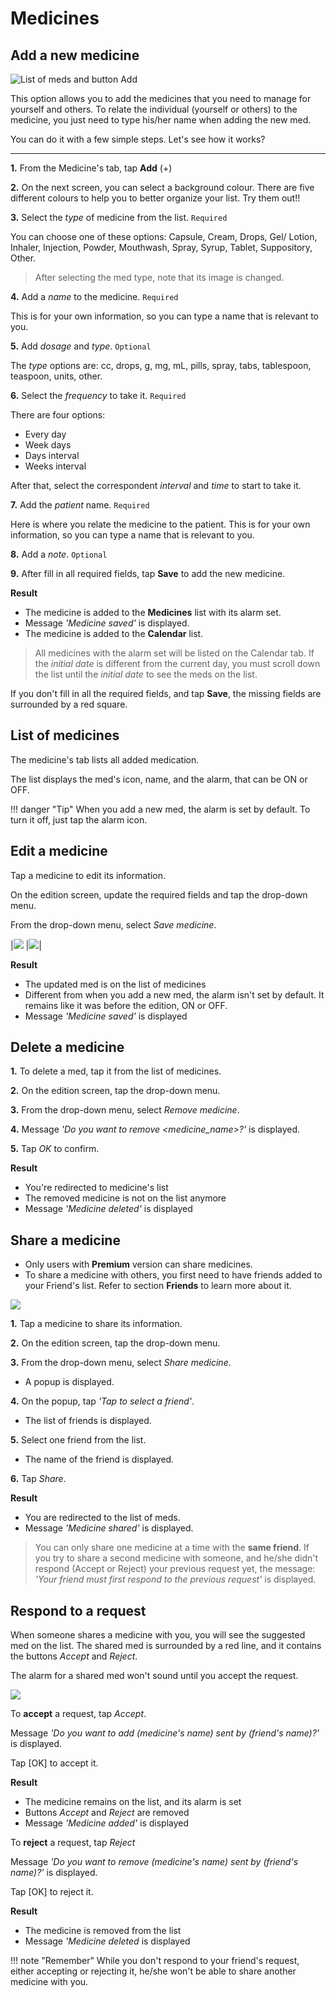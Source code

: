 # Medicines

## Add a new medicine

![List of meds and button Add](/images/medicine.png)

This option allows you to add the medicines that you need to manage for yourself and others. To relate the individual (yourself or others) to the medicine, you just need to type his/her name when adding the new med. 

You can do it with a few simple steps. Let's see how it works?

-----

**1.** From the Medicine's tab, tap **Add** (+)

**2.** On the next screen, you can select a background colour. There are five different colours to help you to better organize your list. Try them out!!

**3.** Select the *type* of medicine from the list. `Required`

You can choose one of these options: Capsule, Cream, Drops, Gel/ Lotion, Inhaler, Injection, Powder, Mouthwash, Spray, Syrup, Tablet, Suppository, Other.

> After selecting the med type, note that its image is changed.

**4.** Add a *name* to the medicine. `Required`

This is for your own information, so you can type a name that is relevant to you.

**5.** Add *dosage* and *type*. `Optional`

The *type* options are: cc, drops, g, mg, mL, pills, spray, tabs, tablespoon, teaspoon, units, other.

**6.** Select the *frequency* to take it. `Required`

There are four options:

- Every day
- Week days
- Days interval
- Weeks interval

After that, select the correspondent *interval* and *time* to start to take it.

**7.** Add the *patient* name. `Required`

Here is where you relate the medicine to the patient. This is for your own information, so you can type a name that is relevant to you.

**8.** Add a *note*. `Optional`

**9.** After fill in all required fields, tap **Save** to add the new medicine.

**Result**

- The medicine is added to the **Medicines** list with its alarm set.
- Message *'Medicine saved'* is displayed.
- The medicine is added to the **Calendar** list.


> All medicines with the alarm set will be listed on the Calendar tab. If the *initial date* is different from the current day, you must scroll down the list until the *initial date* to see the meds on the list.
  
If you don't fill in all the required fields, and tap **Save**, the missing fields are surrounded by a red square.

## List of medicines

The medicine's tab lists all added medication.

The list displays the med's icon, name, and the alarm, that can be ON or OFF.

!!! danger "Tip"
	When you add a new med, the alarm is set by default. To turn it off, just tap the alarm icon.


## Edit a medicine

Tap a medicine to edit its information.

On the edition screen, update the required fields and tap the drop-down menu.

From the drop-down menu, select *Save medicine*.

|![](/images/medicine_editor01.png) |![](/images/medicine_editor03.png)|

**Result**

- The updated med is on the list of medicines
- Different from when you add a new med, the alarm isn't set by default. It remains like it was before the edition, ON or OFF. 
- Message *'Medicine saved'* is displayed


## Delete a medicine

**1.** To delete a med, tap it from the list of medicines.

**2.** On the edition screen, tap the drop-down menu.

**3.** From the drop-down menu, select *Remove medicine*.

**4.** Message *'Do you want to remove <medicine_name>?'* is displayed.

**5.** Tap *OK* to confirm.

**Result**

- You're redirected to medicine's list
- The removed medicine is not on the list anymore
- Message *'Medicine deleted'* is displayed


## Share a medicine

- Only users with **Premium** version can share medicines.
- To share a medicine with others, you first need to have friends added to your Friend's list. Refer to section **Friends** to learn more about it.

![](images/share_medicine2.png)

**1.** Tap a medicine to share its information.

**2.** On the edition screen, tap the drop-down menu.

**3.** From the drop-down menu, select *Share medicine*.

- A popup is displayed.

**4.** On the popup, tap *'Tap to select a friend'*.

- The list of friends is displayed.

**5.** Select one friend from the list.

- The name of the friend is displayed.

**6.** Tap *Share*.

**Result**

- You are redirected to the list of meds.
- Message *'Medicine shared'* is displayed.

> You can only share one medicine at a time with the **same friend**. If you try to share a second medicine with someone, and he/she didn't respond (Accept or Reject) your previous request yet, the message: *'Your friend must first respond to the previous request'* is displayed.


## Respond to a request

When someone shares a medicine with you, you will see the suggested med on the list. The shared med is surrounded by a red line, and it contains the buttons *Accept* and *Reject*.

The alarm for a shared med won't sound until you accept the request.

![](/images/medicine.png)


To **accept** a request, tap *Accept*.

Message *'Do you want to add (medicine's name) sent by (friend's name)?'* is displayed.

Tap [OK] to accept it.

**Result**

- The medicine remains on the list, and its alarm is set
- Buttons *Accept* and *Reject* are removed
- Message *'Medicine added'* is displayed

To **reject** a request, tap *Reject*

Message *'Do you want to remove (medicine's name) sent by (friend's name)?'* is displayed.

Tap [OK] to reject it.

**Result**

- The medicine is removed from the list
- Message *'Medicine deleted* is displayed

!!! note "Remember"
	While you don't respond to your friend's request, either accepting or rejecting it, he/she won't be able to share another medicine with you.